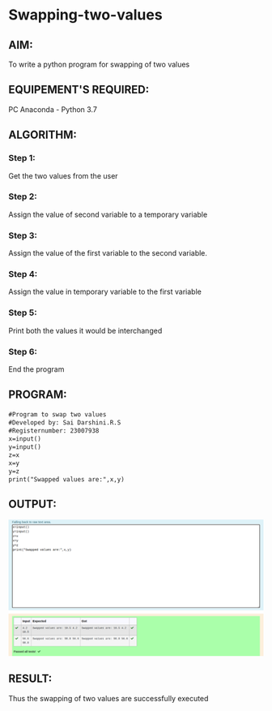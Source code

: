 # Swapping-two-values
## AIM:
To write a python program for swapping of two values
## EQUIPEMENT'S REQUIRED: 
PC
Anaconda - Python 3.7
## ALGORITHM: 
### Step 1:
Get the two values from the user
### Step 2: 
Assign the value of second variable to a temporary variable 
### Step 3: 
Assign the value of the first variable to the second variable.
### Step 4:  
Assign the value in temporary variable to the first variable
### Step 5: 
Print both the values it would be interchanged
### Step 6: 
End the program
## PROGRAM:
```
#Program to swap two values
#Developed by: Sai Darshini.R.S
#Registernumber: 23007938
x=input()
y=input()
z=x
x=y
y=z
print("Swapped values are:",x,y)

```
## OUTPUT:
![output](/SWAPOUTPUT.png)

## RESULT:
Thus the swapping of two values are successfully executed



